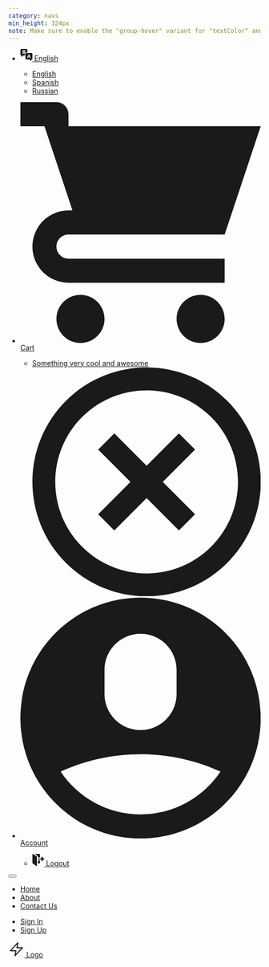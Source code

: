 ```yaml
---
category: navs
min_height: 324px
note: Make sure to enable the "group-hover" variant for "textColor" and "visibility".
---
```


<nav class="bg-gray-900">
  <div class="flex justify-between relative border-b border-gray-800 text-xs z-20">
    <div class="container mx-auto flex justify-between py-3 px-8">
      <ul class="flex">
        <li class="relative group text-gray-400">
          <a href="#" class="group-hover:text-{primary}-500 flex items-center">
            <svg class="w-4 h-4 md:mr-2 text-gray-600 group-hover:text-{primary}-500" xmlns="http://www.w3.org/2000/svg" width="24" height="24" viewBox="0 0 24 24">
              <g fill="currentColor">
                <path d="M17,11.94q-.16.626-.922,3.091h1.86q-.719-2.309-.808-2.612C17.072,12.218,17.028,12.058,17,11.94Z" fill="currentColor"></path>
                <path d="M22,8H12a2,2,0,0,0-2,2v9a2,2,0,0,0,2,2h6l4,3V21a2,2,0,0,0,2-2V10A2,2,0,0,0,22,8ZM18.819,18,18.3,16.3H15.7L15.181,18H13.55l2.52-7.168h1.85L20.45,18Z" fill="currentColor"></path>
                <path d="M12,0H2A2,2,0,0,0,0,2v9a2,2,0,0,0,2,2v3l4-3H9V10a2.828,2.828,0,0,1,.04-.393A9.23,9.23,0,0,1,7.056,8.529,10.268,10.268,0,0,1,3.874,10a4.633,4.633,0,0,0-.768-1.415A8.7,8.7,0,0,0,5.944,7.537,7,7,0,0,1,4.913,6.074a7.077,7.077,0,0,1-.552-1.367c-.471,0-.743.016-1.143.048V3.308a9.853,9.853,0,0,0,1.159.056H6.145v-.48a2.482,2.482,0,0,0-.048-.5H7.7a2.445,2.445,0,0,0-.048.487v.488h1.9a9.774,9.774,0,0,0,1.159-.056V4.755c-.352-.032-.664-.048-1.135-.048A6.278,6.278,0,0,1,9.039,6.25a5.924,5.924,0,0,1-.888,1.3A6.958,6.958,0,0,0,9.617,8.2,2.987,2.987,0,0,1,12,7h2V2A2,2,0,0,0,12,0Z"></path>
                <path d="M7.016,6.642a4.51,4.51,0,0,0,1-1.935H5.9A4.562,4.562,0,0,0,7.016,6.642Z"></path>
              </g>
            </svg>
            <span class="hidden md:inline-block">English</span>
          </a>
          <div class="w-32 left-0 items-center absolute invisible group-hover:visible pt-4">
            <ul class="shadow rounded bg-white text-gray-700 px-4 py-2">
              <li>
                <a href="#" class="text-xs w-full inline-block py-1 font-semibold text-{primary}-700 flex items-center">
                  English
                </a>
              </li>
              <li>
                <a href="#" class="text-xs w-full inline-block py-1 hover:text-{primary}-700 flex items-center">
                  Spanish
                </a>
              </li>
              <li>
                <a href="#" class="text-xs w-full inline-block py-1 hover:text-{primary}-700 flex items-center">
                  Russian
                </a>
              </li>
            </ul>
          </div>
        </li>
      </ul>
      <ul class="flex">
        <li class="relative group text-gray-400 mr-5">
          <a href="#" class="hover:text-{primary}-500 group-hover:text-{primary}-500 flex items-center">
            <svg class="w-4 h-4 md:mr-2 text-gray-600 group-hover:text-{primary}-500" viewBox="0 0 20 20" version="1.1" xmlns="http://www.w3.org/2000/svg" xmlns:xlink="http://www.w3.org/1999/xlink">
              <g stroke="none" stroke-width="1" fill="currentColor" fill-rule="evenodd">
                <path d="M3,5 L4.33333333,9 L4,9 C2.34314575,9 1,10.3431458 1,12 C1,13.6568542 2.34314575,15 4,15 L17,15 L17,13 L4.00684547,13 C3.45078007,13 3,12.5561352 3,12 C3,11.4477153 3.44748943,11 3.99850233,11 L10.5,11 L17,11 L20,2 L4,2 L4,0.997030139 C4,0.453036308 3.54809015,0 2.9906311,0 L0,0 L0,2 L2,2 L3,5 Z M5,20 C6.1045695,20 7,19.1045695 7,18 C7,16.8954305 6.1045695,16 5,16 C3.8954305,16 3,16.8954305 3,18 C3,19.1045695 3.8954305,20 5,20 Z M15,20 C16.1045695,20 17,19.1045695 17,18 C17,16.8954305 16.1045695,16 15,16 C13.8954305,16 13,16.8954305 13,18 C13,19.1045695 13.8954305,20 15,20 Z" id="Combined-Shape"></path>
              </g>
            </svg>
            <span class="hidden md:inline-block">Cart</span>
          </a>
          <div class="w-48 md:w-64 right-0 items-center absolute invisible group-hover:visible pt-4">
            <ul class="shadow rounded bg-white text-gray-700 px-4 py-2">
              <li class="flex items-center justify-between py-1 px-1">
                <a href="#" class="text-xs w-full flex items-center hover:text-{primary}-700">
                  <span class="w-5 h-5 bg-center bg-cover rounded-full bg-gray-300 mr-2"></span>
                  <span class="inline-block truncate w-24 md:w-40">Something very cool and awesome</span>
                </a>
                <a href="#" class="text-gray-600 hover:text-{primary}-700">
                  <svg class="w-4 h-4" viewBox="0 0 20 20" version="1.1" xmlns="http://www.w3.org/2000/svg" xmlns:xlink="http://www.w3.org/1999/xlink">
                    <g stroke="none" stroke-width="1" fill="currentColor" fill-rule="evenodd">
                      <path d="M11.4142136,10 L14.2426407,7.17157288 L12.8284271,5.75735931 L10,8.58578644 L7.17157288,5.75735931 L5.75735931,7.17157288 L8.58578644,10 L5.75735931,12.8284271 L7.17157288,14.2426407 L10,11.4142136 L12.8284271,14.2426407 L14.2426407,12.8284271 L11.4142136,10 L11.4142136,10 Z M2.92893219,17.0710678 C6.83417511,20.9763107 13.1658249,20.9763107 17.0710678,17.0710678 C20.9763107,13.1658249 20.9763107,6.83417511 17.0710678,2.92893219 C13.1658249,-0.976310729 6.83417511,-0.976310729 2.92893219,2.92893219 C-0.976310729,6.83417511 -0.976310729,13.1658249 2.92893219,17.0710678 L2.92893219,17.0710678 Z M4.34314575,15.6568542 C7.46734008,18.7810486 12.5326599,18.7810486 15.6568542,15.6568542 C18.7810486,12.5326599 18.7810486,7.46734008 15.6568542,4.34314575 C12.5326599,1.21895142 7.46734008,1.21895142 4.34314575,4.34314575 C1.21895142,7.46734008 1.21895142,12.5326599 4.34314575,15.6568542 L4.34314575,15.6568542 Z" id="Combined-Shape-Copy"></path>
                    </g>
                  </svg>
                </a>
              </li>
            </ul>
          </div>
        </li>
        <li class="relative group text-gray-400">
          <a href="#" class="group-hover:text-{primary}-500 flex items-center">
            <svg class="w-4 h-4 md:mr-2 text-gray-600 group-hover:text-{primary}-500" viewBox="0 0 20 20" version="1.1" xmlns="http://www.w3.org/2000/svg" xmlns:xlink="http://www.w3.org/1999/xlink">
              <g stroke="none" stroke-width="1" fill="currentColor" fill-rule="evenodd">
                <path d="M10,20 C15.5228475,20 20,15.5228475 20,10 C20,4.4771525 15.5228475,0 10,0 C4.4771525,0 0,4.4771525 0,10 C0,15.5228475 4.4771525,20 10,20 Z M6.99999861,6.00166547 C6.99999861,4.34389141 8.3465151,3 9.99999722,3 C11.6568507,3 12.9999958,4.33902013 12.9999958,6.00166547 L12.9999958,7.99833453 C12.9999958,9.65610859 11.6534793,11 9.99999722,11 C8.34314374,11 6.99999861,9.66097987 6.99999861,7.99833453 L6.99999861,6.00166547 Z M3.34715433,14.4444439 C5.37306718,13.5169611 7.62616222,13 10,13 C12.3738388,13 14.6269347,13.5169615 16.6528458,14.4444437 C15.2177146,16.5884188 12.7737035,18 10,18 C7.22629656,18 4.78228556,16.5884189 3.34715433,14.4444439 L3.34715433,14.4444439 Z" id="Combined-Shape"></path>				
              </g>
            </svg>
            <span class="hidden md:inline-block">Account</span>
          </a>
          <div class="w-32 right-0 items-center absolute invisible group-hover:visible pt-4">
            <ul class="shadow rounded bg-white text-gray-700 px-4 py-2">
              <li>
                <a href="#" class="text-xs w-full inline-block py-1 hover:text-{primary}-700 flex items-center">
                  <svg class="mr-2 w-4 h-4 opacity-75" xmlns="http://www.w3.org/2000/svg" width="24" height="24" viewBox="0 0 24 24">
                    <g fill="currentColor">
                        <path d="M8,24a.988.988,0,0,1-.581-.187l-7-5A1,1,0,0,1,0,18V1A1,1,0,0,1,1,0c.388,0,1.185.624,1.316.718L8.582,5.2A1,1,0,0,1,9,6.016V23a1,1,0,0,1-.542.89A1.019,1.019,0,0,1,8,24Z" fill="currentColor"></path>
                        <path d="M11,13v6h3a1,1,0,0,0,1-1V13Z" fill="currentColor"></path>
                        <path d="M11,6.016V7h4V1a1,1,0,0,0-1-1H4.751l5,3.576A3.013,3.013,0,0,1,11,6.016Z" fill="currentColor"></path>
                        <polygon points="24 10 18 5 18 9 11 9 11 11 18 11 18 15 24 10"></polygon>
                    </g>
                  </svg>
                  Logout
                </a>
              </li>
            </ul>
          </div>
        </li>
      </ul>
    </div>
  </div>

  <div class="container mx-auto py-5 px-8">
    <div class="relative flex items-center justify-end">
      <button
        onclick="this.nextElementSibling.classList.toggle('hidden')"
        class="px-3 py-2 border rounded text-gray-500 border-gray-500 inline-block md:hidden"
      >
        <svg
          class="fill-current text-gray-400 h-3 w-3"
          viewBox="0 0 20 20"
          xmlns="http://www.w3.org/2000/svg"
        >
          <title>Menu</title>
          <path
            stroke-width="1"
            stroke="currentColor"
            d="M0 3h20v2H0V3zm0 6h20v2H0V9zm0 6h20v2H0v-2z"
          />
        </svg>
      </button>
      <div
        class="w-full max-w-xs hidden justify-between absolute right-0 top-0 mt-12 font-medium tracking-wide text-sm text-gray-800 bg-white p-5 shadow rounded z-10 md:text-gray-400 md:max-w-full md:flex md:mt-0 md:relative md:flex-row md:items-center md:bg-transparent md:p-0 md:shadow-none md:rounded-none"
      >
        <ul class="flex flex-col md:flex-row">
          <li class="mr-10 mb-3 md:mb-0">
            <a href="#" class="hover:text-{primary}-500">Home</a>
          </li>
          <li class="mr-10 mb-3 md:mb-0">
            <a href="#" class="hover:text-{primary}-500">About</a>
          </li>
          <li class="mr-10 mb-3 md:mb-0">
            <a href="#" class="hover:text-{primary}-500">Contact Us</a>
          </li>
        </ul>
        <ul class="flex md:items-center flex-col md:flex-row">
          <li class="mr-10 mb-3 md:mb-0">
            <a href="#" class="hover:text-{primary}-500">Sign In</a>
          </li>
          <li>
            <a href="#" class="text-white bg-{primary}-500 hover:bg-{primary}-600 px-6 py-2 rounded inline-block font-semibold">
              Sign Up
            </a>
          </li>
        </ul>
      </div>
      <div class="absolute left-0 flex items-center justify-center md:inset-x-0">
        <a href="#" class="flex items-center md:z-10">
          <svg
            class="text-{primary}-500 mr-2"
            xmlns="http://www.w3.org/2000/svg"
            width="32"
            height="32"
            viewBox="0 0 32 32"
          >
            <g
              stroke-linecap="round"
              stroke-linejoin="round"
              stroke-width="2"
              fill="currentColor"
              stroke="currentColor"
            >
              <polygon
                points="19 3 4 19 15 19 13 29 28 13 17 13 19 3"
                fill="none"
                stroke="currentColor"
                stroke-miterlimit="10"
              />
            </g>
          </svg>
          <span class="text-white font-bold">Logo</span>
        </a>
      </div>
    </div>
  </div>
</nav>

